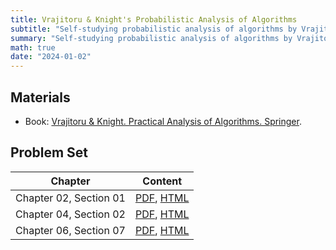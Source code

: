 ```yaml
---
title: Vrajitoru & Knight's Probabilistic Analysis of Algorithms
subtitle: "Self-studying probabilistic analysis of algorithms by Vrajitoru & Knight"
summary: "Self-studying probabilistic analysis of algorithms by Vrajitoru & Knight"
math: true
date: "2024-01-02"
---
```


## Materials

- Book: [Vrajitoru & Knight. Practical Analysis of Algorithms. Springer](https://link.springer.com/book/10.1007/978-3-319-09888-3).

## Problem Set

| Chapter      | Content  |
|--------------|-----------|
| Chapter 02, Section 01 | [PDF](./ch02-sec01_sol.pdf), [HTML](/vraj-kni-post/ch02-sec01) |
| Chapter 04, Section 02 | [PDF](./ch04-sec02_sol.pdf), [HTML](/vraj-kni-post/ch04-sec02) |
| Chapter 06, Section 07 | [PDF](./ch06-sec07_sol.pdf), [HTML](/vraj-kni-post/ch06-sec07) |

